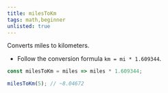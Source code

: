 ```yaml
---
title: milesToKm
tags: math,beginner
unlisted: true
---
```


Converts miles to kilometers.

- Follow the conversion formula `km = mi * 1.609344`.

```js
const milesToKm = miles => miles * 1.609344;
```

```js
milesToKm(5); // ~8.04672
```
